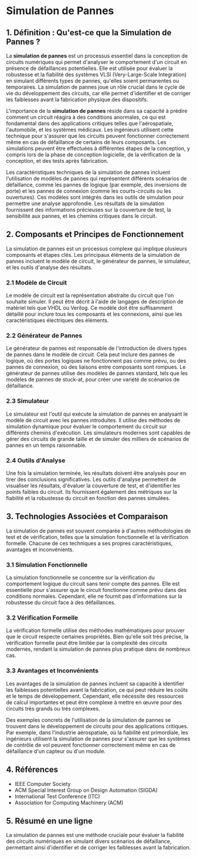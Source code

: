 # Simulation de Pannes

## 1. Définition : Qu'est-ce que la **Simulation de Pannes** ?
La **simulation de pannes** est un processus essentiel dans la conception de circuits numériques qui permet d'analyser le comportement d'un circuit en présence de défaillances potentielles. Elle est utilisée pour évaluer la robustesse et la fiabilité des systèmes VLSI (Very-Large-Scale Integration) en simulant différents types de pannes, qu'elles soient permanentes ou temporaires. La simulation de pannes joue un rôle crucial dans le cycle de vie du développement des circuits, car elle permet d'identifier et de corriger les faiblesses avant la fabrication physique des dispositifs.

L'importance de la **simulation de pannes** réside dans sa capacité à prédire comment un circuit réagira à des conditions anormales, ce qui est fondamental dans des applications critiques telles que l'aérospatiale, l'automobile, et les systèmes médicaux. Les ingénieurs utilisent cette technique pour s'assurer que les circuits peuvent fonctionner correctement même en cas de défaillance de certains de leurs composants. Les simulations peuvent être effectuées à différentes étapes de la conception, y compris lors de la phase de conception logicielle, de la vérification de la conception, et des tests après fabrication.

Les caractéristiques techniques de la simulation de pannes incluent l'utilisation de modèles de pannes qui représentent différents scénarios de défaillance, comme les pannes de logique (par exemple, des inversions de porte) et les pannes de connexion (comme les courts-circuits ou les ouvertures). Ces modèles sont intégrés dans les outils de simulation pour permettre une analyse approfondie. Les résultats de la simulation fournissent des informations précieuses sur la couverture de test, la sensibilité aux pannes, et les chemins critiques dans le circuit.

## 2. Composants et Principes de Fonctionnement
La simulation de pannes est un processus complexe qui implique plusieurs composants et étapes clés. Les principaux éléments de la simulation de pannes incluent le modèle de circuit, le générateur de pannes, le simulateur, et les outils d'analyse des résultats.

### 2.1 Modèle de Circuit
Le modèle de circuit est la représentation abstraite du circuit que l'on souhaite simuler. Il peut être décrit à l'aide de langages de description de matériel tels que VHDL ou Verilog. Ce modèle doit être suffisamment détaillé pour inclure tous les composants et les connexions, ainsi que les caractéristiques électriques des éléments.

### 2.2 Générateur de Pannes
Le générateur de pannes est responsable de l'introduction de divers types de pannes dans le modèle de circuit. Cela peut inclure des pannes de logique, où des portes logiques ne fonctionnent pas comme prévu, ou des pannes de connexion, où des liaisons entre composants sont rompues. Le générateur de pannes utilise des modèles de pannes standard, tels que les modèles de pannes de stuck-at, pour créer une variété de scénarios de défaillance.

### 2.3 Simulateur
Le simulateur est l'outil qui exécute la simulation de pannes en analysant le modèle de circuit avec les pannes introduites. Il utilise des méthodes de simulation dynamique pour évaluer le comportement du circuit sur différents chemins d'exécution. Les simulateurs modernes sont capables de gérer des circuits de grande taille et de simuler des milliers de scénarios de pannes en un temps raisonnable.

### 2.4 Outils d'Analyse
Une fois la simulation terminée, les résultats doivent être analysés pour en tirer des conclusions significatives. Les outils d'analyse permettent de visualiser les résultats, d'évaluer la couverture de test, et d'identifier les points faibles du circuit. Ils fournissent également des métriques sur la fiabilité et la robustesse du circuit en fonction des pannes simulées.

## 3. Technologies Associées et Comparaison
La simulation de pannes est souvent comparée à d'autres méthodologies de test et de vérification, telles que la simulation fonctionnelle et la vérification formelle. Chacune de ces techniques a ses propres caractéristiques, avantages et inconvénients.

### 3.1 Simulation Fonctionnelle
La simulation fonctionnelle se concentre sur la vérification du comportement logique du circuit sans tenir compte des pannes. Elle est essentielle pour s'assurer que le circuit fonctionne comme prévu dans des conditions normales. Cependant, elle ne fournit pas d'informations sur la robustesse du circuit face à des défaillances.

### 3.2 Vérification Formelle
La vérification formelle utilise des méthodes mathématiques pour prouver que le circuit respecte certaines propriétés. Bien qu'elle soit très précise, la vérification formelle peut être limitée par la complexité des circuits modernes, rendant la simulation de pannes plus pratique dans de nombreux cas.

### 3.3 Avantages et Inconvénients
Les avantages de la simulation de pannes incluent sa capacité à identifier les faiblesses potentielles avant la fabrication, ce qui peut réduire les coûts et le temps de développement. Cependant, elle nécessite des ressources de calcul importantes et peut être complexe à mettre en œuvre pour des circuits très grands ou très complexes.

Des exemples concrets de l'utilisation de la simulation de pannes se trouvent dans le développement de circuits pour des applications critiques. Par exemple, dans l'industrie aérospatiale, où la fiabilité est primordiale, les ingénieurs utilisent la simulation de pannes pour s'assurer que les systèmes de contrôle de vol peuvent fonctionner correctement même en cas de défaillance d'un capteur ou d'un module.

## 4. Références
- IEEE Computer Society
- ACM Special Interest Group on Design Automation (SIGDA)
- International Test Conference (ITC)
- Association for Computing Machinery (ACM)

## 5. Résumé en une ligne
La simulation de pannes est une méthode cruciale pour évaluer la fiabilité des circuits numériques en simulant divers scénarios de défaillance, permettant ainsi d'identifier et de corriger les faiblesses avant la fabrication.